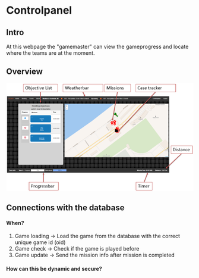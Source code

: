 # Controlpanel

## Intro

At this webpage the "gamemaster" can view the gameprogress and locate where the teams are at the moment.

## Overview

![](/assets/cp_overview.png)

## Connections with the database

#### When?

1. Game loading  -&gt; Load the game from the database with the correct unique game id \(oid\)
2. Game check    -&gt; Check if the game is played before
3. Game update  -&gt; Send the mission info after mission is completed

#### How can this be dynamic and secure?





